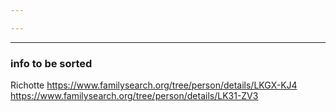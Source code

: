 ```yaml
---

---
```


---
### info to be sorted
Richotte
https://www.familysearch.org/tree/person/details/LKGX-KJ4
https://www.familysearch.org/tree/person/details/LK31-ZV3
